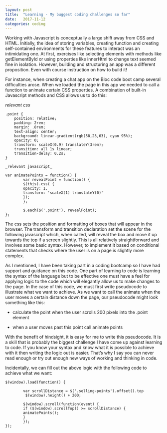```yaml
---
layout: post
title:  "Learning - My buggest coding challenges so far"
date:   2017-11-12
categories: coding
---
```

Working with Javascript is conceptually a large shift away from CSS and HTML. Initially, the idea of storing variables, creating function and creating self-contained environments for these features to interact was an intimidating one. At first, exercises like selecting elements with methods like getElementById or using properties like innerHtml to change text seemed fine in isolation. However, building and structuring an app was a different proposition. Even with course instruction on how to build it!

For instance, when creating a chat app on the Bloc code boot camp several difficulties arose. When we loaded the page in this app we needed to call a function to animate certain CSS properties. A combination of built-in Javascript  methods and CSS allows us to do this:

_relevant css_

```
.point {
    position: relative;
    padding: 2rem;
    margin: .8rem;
    text-align: center;
    background: linear-gradient(rgb(58,23,63), cyan 95%);
    opacity: 0;
    transform: scaleX(0.9) translateY(3rem);
    transition: all 1s linear;
    transition-delay: 0.2s;
}

_relevant javascript_

var animatePoints = function() {
        var revealPoint = function() {
        $(this).css( {
        opacity: 1,
        transform: 'scaleX(1) translateY(0)'
        });
        };

        $.each($('.point'), revealPoint);
};
```

The css sets the position and formatting of boxes that will appear in the browser. The transform and transition declaration set the scene for the following javascript which, when called, will reveal the box and move it up towards the top if a screen slightly. This is all relatively straightforward and involves some basic syntax. However, to implement it based on conditional statements that checks where the user is on a page is slightly more complex.

As I mentioned, I have been taking part in a coding bootcamp so I have had support and guidance on this code. One part of learning to code is learning the syntax of the language but to be effective one must have a feel for applying logic to the code which will elegantly allow us to make changes to the page. In the case of this code, we must first write pseudocode to illustrate what we want to achieve. As we want to call the animate when the user moves a certain distance down the page, our pseudocode might look something like this:

* calculate the point when the user scrolls 200 pixels into the .point element

* when a user moves past this point call animate points

With the benefit of hindsight, it is easy for me to write this pseudocode. It is a skill that is probably the biggest challenge I have come up against learning to code. If you know your syntax and know what it is possible to achieve with it then writing the logic out is easier. That’s why I say you can never read enough or try out enough new ways of working and thinking in code.

Incidentally, we can fill out the above logic with the following code to achieve what we want:

```
$(window).load(function() {

        var scrollDistance = $('.selling-points').offset().top
         $(window).height() + 200;

        $(window).scroll(function(event) {
        if ($(window).scrollTop() >= scrollDistance) {
        animatePoints();
        }
        });
});
```
